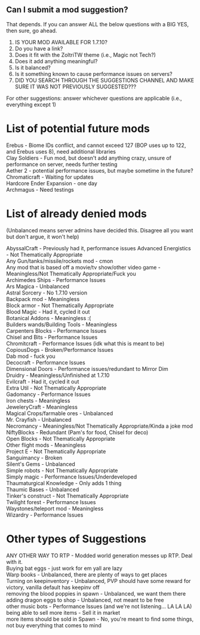## Can I submit a mod suggestion?

That depends. If you can answer ALL the below questions with a BIG YES, then sure, go ahead.

1. IS YOUR MOD AVAILABLE FOR 1.7.10?
2. Do you have a link?
3. Does it fit with the ZoltriTW theme (i.e., Magic not Tech?)
4. Does it add anything meaningful?
5. Is it balanced?
6. Is it something known to cause performance issues on servers?
7. DID YOU SEARCH THROUGH THE SUGGESTIONS CHANNEL AND MAKE SURE IT WAS NOT PREVIOUSLY SUGGESTED???

For other suggestions: answer whichever questions are applicable (i.e., everything except 1)

# List of potential future mods
Erebus - Biome IDs conflict, and cannot exceed 127 (BOP uses up to 122, and Erebus uses 8), need additional libraries  
Clay Soldiers - Fun mod, but doesn't add anything crazy, unsure of performance on server, needs further testing  
Aether 2 - potential performance issues, but maybe sometime in the future?
Chromaticraft - Waiting for updates  
Hardcore Ender Expansion - one day  
Archmagus - Need testings  

# List of already denied mods
(Unbalanced means server admins have decided this.  Disagree all you want but don't argue, it won't help)

AbyssalCraft - Previously had it, performance issues
Advanced Energistics - Not Thematically Appropriate  
Any Gun/tanks/missile/rockets mod - cmon  
Any mod that is based off a movie/tv show/other video game - Meaningless/Not Thematically Appropriate/Fuck you  
Archimedes Ships - Performance Issues  
Ars Magica - Unbalanced  
Astral Sorcery - No 1.7.10 version  
Backpack mod - Meaningless  
Block armor - Not Thematically Appropriate  
Blood Magic - Had it, cycled it out  
Botanical Addons - Meaningless :(  
Builders wands/Building Tools - Meaningless  
Carpenters Blocks - Performance Issues  
Chisel and Bits - Performance Issues  
Chromitcraft - Performance Issues (idk what this is meant to be)  
CopiousDogs - Broken/Performance Issues  
Dab mod - fuck you  
Decocraft - Performance Issues  
Dimensional Doors - Performance issues/redundant to Mirror Dim  
Druidry - Meaningless/Unfinished at 1.7.10  
Evilcraft - Had it, cycled it out  
Extra Util - Not Thematically Appropriate   
Gadomancy - Performance Issues  
Iron chests - Meaningless   
JeweleryCraft - Meaningless  
Magical Crops/farmable ores - Unbalanced  
Mr. Crayfish - Unbalanced  
Necromancy - Meaningless/Not Thematically Appropriate/Kinda a joke mod  
NiftyBlocks - Redundant (Pam's for food, Chisel for deco)  
Open Blocks - Not Thematically Appropriate  
Other flight mods - Meaningless  
Project E - Not Thematically Appropriate  
Sanguimancy - Broken   
Silent's Gems - Unbalanced  
Simple robots - Not Thematically Appropriate  
Simply magic - Performance Issues/Underdeveloped   
Thaumaturgical Knowledge - Only adds 1 thing  
Thaumic Bases - Unbalanced  
Tinker's construct - Not Thematically Appropriate  
Twilight forest - Performance Issues  
Waystones/teleport mod - Meaningless  
Wizardry - Performance Issues  

# Other types of Suggestions
ANY OTHER WAY TO RTP - Modded world generation messes up RTP. Deal with it.  
Buying bat eggs - just work for em yall are lazy  
Warp books - Unbalanced, there are plenty of ways to get places  
Turning on keepinventory - Unbalanced, PVP should have some reward for victory, vanilla default has keepinv off  
removing the blood poppies in spawn - Unbalanced, we want them there  
adding dragon eggs to shop - Unbalanced, not meant to be free  
other music bots - Performance Issues (and we're not listening... LA LA LA)  
being able to sell more items - Sell it in market  
more items should be sold in Spawn - No, you're meant to find some things, not buy everything that comes to mind
